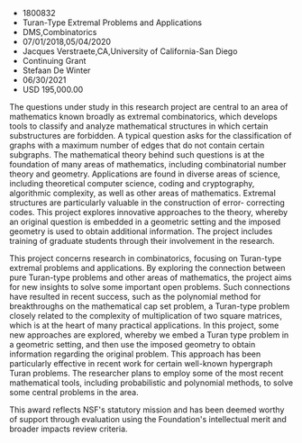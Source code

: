 
* 1800832
* Turan-Type Extremal Problems and Applications
* DMS,Combinatorics
* 07/01/2018,05/04/2020
* Jacques Verstraete,CA,University of California-San Diego
* Continuing Grant
* Stefaan De Winter
* 06/30/2021
* USD 195,000.00

The questions under study in this research project are central to an area of
mathematics known broadly as extremal combinatorics, which develops tools to
classify and analyze mathematical structures in which certain substructures are
forbidden. A typical question asks for the classification of graphs with a
maximum number of edges that do not contain certain subgraphs. The mathematical
theory behind such questions is at the foundation of many areas of mathematics,
including combinatorial number theory and geometry. Applications are found in
diverse areas of science, including theoretical computer science, coding and
cryptography, algorithmic complexity, as well as other areas of mathematics.
Extremal structures are particularly valuable in the construction of error-
correcting codes. This project explores innovative approaches to the theory,
whereby an original question is embedded in a geometric setting and the imposed
geometry is used to obtain additional information. The project includes training
of graduate students through their involvement in the research.

This project concerns research in combinatorics, focusing on Turan-type extremal
problems and applications. By exploring the connection between pure Turan-type
problems and other areas of mathematics, the project aims for new insights to
solve some important open problems. Such connections have resulted in recent
success, such as the polynomial method for breakthroughs on the mathematical cap
set problem, a Turan-type problem closely related to the complexity of
multiplication of two square matrices, which is at the heart of many practical
applications. In this project, some new approaches are explored, whereby we
embed a Turan type problem in a geometric setting, and then use the imposed
geometry to obtain information regarding the original problem. This approach has
been particularly effective in recent work for certain well-known hypergraph
Turan problems. The researcher plans to employ some of the most recent
mathematical tools, including probabilistic and polynomial methods, to solve
some central problems in the area.

This award reflects NSF's statutory mission and has been deemed worthy of
support through evaluation using the Foundation's intellectual merit and broader
impacts review criteria.
